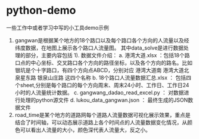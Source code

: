 # python-demo
一些工作中或者学习中写的小工具demo示例
1.  gangwan是根据某个地方的18个路口以及每个路口各个方向的人流量以及经纬度数据，在地图上展示各个路口人流量图。
    其中data_solve是进行数据处理的部分，主要内容包括
        1). 数据文件介绍：
          a.	港湾大道.xlsx ：包括18个路口点的中心坐标、交叉路口各个方向的路径坐标，以及各个方向的路名。比如银坑是个十字路口，有四个方向点ABCD，分别对应 港湾大道南	港湾大道北	泉星东路	银泉山庄路 这四个名称
          b.	18个路口人流量数据汇总.xlsx ： 包括四个sheet,分别是每个路口的每个方向周末、周末24小时、工作日、工作日24小时的人流量统计数据。
          c.	gangwang_dadao_read_excel.py ： 对数据进行处理的python源文件
          d.	lukou_data_gangwan.json ： 最终生成的JSON数据文件<br />
2.	 road_time是某个地方的道路网每个道路人流量数据可视化展示效果，重点是结合了时间轴，可以动态展示道路上各个时间点的人流量数据变化情况，从颜色可以看出人流量的大小，颜色深代表人流量大，反之小。
	
        
